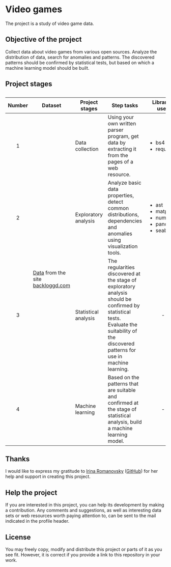 # Video games
The project is a study of video game data.

## Objective of the project
Collect data about video games from various open sources. Analyze the distribution of data, search for anomalies and patterns. The discovered patterns should be confirmed by statistical tests, but based on which a machine learning model should be built.

## Project stages
<table>
    <caption> </caption>
    <thead>
        <tr>
            <th>Number</th>
            <th>Dataset</th>
            <th>Project stages</th>
            <th>Step tasks</th>
            <th>Libraries used</th>
            <th>Status</th>
        </tr>
    </thead>
    <tbody>
        <tr>
            <td style="text-align:center">1</td>
            <td rowspan="4"><a href=data/backloggd/backloggd.md>Data</a> from the site <a href=https://www.backloggd.com>backloggd.com</a></td>
            <td>Data collection</td>
            <td>Using your own written parser program, get data by extracting it from the pages of a web resource.</td>
            <td> 
                <ul>
                    <li>bs4</li>
                    <li>requests</li>
                </ul> 
            </td>
            <td><a href=data/backloggd/backloggd.csv>Completed</a></td>
        </tr>
        <tr>
            <td style="text-align:center">2</td>
            <td>Exploratory analysis</td>
            <td>Analyze basic data properties, detect common distributions, dependencies and anomalies using visualization tools.</td>
            <td> 
                <ul>
                    <li>ast</li>
                    <li>matplotlib</li>
                    <li>numpy</li>
                    <li>pandas</li>
                    <li>seaborn</li>
                </ul> 
            </td>
            <td><a href=notebooks/backloggd_eda.ipynb>Completed</a></td>
        </tr>
        <tr>
            <td style="text-align:center">3</td>
            <td>Statistical analysis</td>
            <td>The regularities discovered at the stage of exploratory analysis should be confirmed by statistical tests. Evaluate the suitability of the discovered patterns for use in machine learning.</td>
            <td style="text-align:center">-</td>
            <td style="text-align:center"><a href=...>Progress</a></td>
        </tr>
        <tr>
            <td style="text-align:center">4</td>
            <td>Machine learning</td>
            <td>Based on the patterns that are suitable and confirmed at the stage of statistical analysis, build a machine learning model.</td>
            <td style="text-align:center">-</td>
            <td style="text-align:center">-</td>
        </tr>
    </tbody> 
</table>

## Thanks
I would like to express my gratitude to [Irina Romanovsky](https://www.linkedin.com/in/irina-romanovsky-034338143/) ([GitHub](https://github.com/needsomecats)) for her help and support in creating this project.


## Help the project
If you are interested in this project, you can help its development by making a contribution. Any comments and suggestions, as well as interesting data sets or web resources worth paying attention to, can be sent to the mail indicated in the profile header.

## License
You may freely copy, modify and distribute this project or parts of it as you see fit. However, it is correct if you provide a link to this repository in your work.